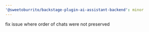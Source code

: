 ```yaml
---
'@sweetoburrito/backstage-plugin-ai-assistant-backend': minor
---
```


fix issue where order of chats were not preserved
